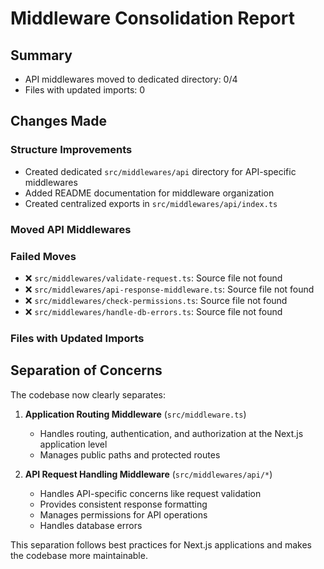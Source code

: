 # Middleware Consolidation Report

## Summary

- API middlewares moved to dedicated directory: 0/4
- Files with updated imports: 0

## Changes Made

### Structure Improvements

- Created dedicated `src/middlewares/api` directory for API-specific middlewares
- Added README documentation for middleware organization
- Created centralized exports in `src/middlewares/api/index.ts`

### Moved API Middlewares

### Failed Moves

- ❌ `src/middlewares/validate-request.ts`: Source file not found
- ❌ `src/middlewares/api-response-middleware.ts`: Source file not found
- ❌ `src/middlewares/check-permissions.ts`: Source file not found
- ❌ `src/middlewares/handle-db-errors.ts`: Source file not found

### Files with Updated Imports

## Separation of Concerns

The codebase now clearly separates:

1. **Application Routing Middleware** (`src/middleware.ts`)

   - Handles routing, authentication, and authorization at the Next.js application level
   - Manages public paths and protected routes

2. **API Request Handling Middleware** (`src/middlewares/api/*`)
   - Handles API-specific concerns like request validation
   - Provides consistent response formatting
   - Manages permissions for API operations
   - Handles database errors

This separation follows best practices for Next.js applications and makes the codebase more maintainable.
